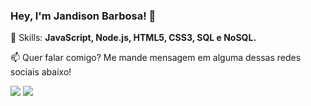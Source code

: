 ### Hey, I'm Jandison Barbosa! 👋

<p align="left">
  🚀 Skills: <strong>JavaScript, Node.js, HTML5, CSS3, SQL e NoSQL.</strong>
</p>

<p align="left">
📫  Quer falar comigo? Me mande mensagem em alguma dessas redes sociais abaixo!
</p>

<p align="left">
<a href="mailto:jandsonbarbosa.dev@gmail.com" alt="Gmail">
<img src="https://img.shields.io/badge/-jandsonbarbosa.dev@gmail.com-e34c41?style=flat-square&labelColor=e34c41&logo=gmail&logoColor=white&link=jandsonbarbosa.dev@gmail.com" /></a>
</a>
<a href="https://www.linkedin.com/in/jandisonbarbosa" alt="Linkedin">
<img src="https://img.shields.io/badge/-Jandison%20Barbosa-blue?style=flat-square&logo=Linkedin&logoColor=white&link=https://www.linkedin.com/in/jandisonbarbosa/" />
</a>
</p>
